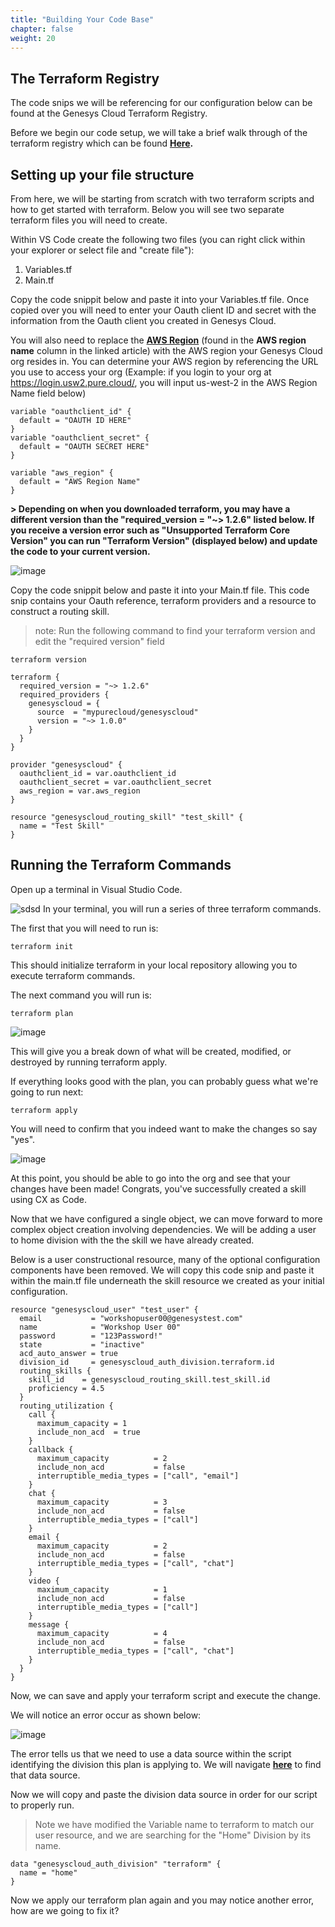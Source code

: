 ```yaml
---
title: "Building Your Code Base"
chapter: false
weight: 20
---
```


## The Terraform Registry

The code snips we will be referencing for our configuration below can be found at the Genesys Cloud Terraform Registry.

Before we begin our code setup, we will take a brief walk through of the terraform registry which can be found **[Here](https://registry.terraform.io/providers/MyPureCloud/genesyscloud/latest/docs).**


## Setting up your file structure

From here, we will be starting from scratch with two terraform scripts and how to get started with terraform. Below you will see two separate terraform files you will need to create.

Within VS Code create the following two files (you can right click within your explorer or select file and "create file"): 
1. Variables.tf
2. Main.tf

Copy the code snippit below and paste it into your Variables.tf file. Once copied over you will need to enter your Oauth client ID and secret with the information from the Oauth client you created in Genesys Cloud. 

You will also need to replace the **[AWS Region](https://help.mypurecloud.com/articles/aws-regions-for-genesys-cloud-deployment/)** (found in the **AWS region name** column in the linked article) with the AWS region your Genesys Cloud org resides in. You can determine your AWS region by referencing the URL you use to access your org (Example: if you login to your org at https://login.usw2.pure.cloud/, you will input us-west-2 in the AWS Region Name field below)

```
variable "oauthclient_id" {
  default = "OAUTH ID HERE"
}
variable "oauthclient_secret" {
  default = "OAUTH SECRET HERE"
}

variable "aws_region" {
  default = "AWS Region Name"
}
```


**> Depending on when you downloaded terraform, you may have a different version than the "required_version = "~> 1.2.6" listed below. If you receive a version error such as "Unsupported Terraform Core Version" you can run "Terraform Version" (displayed below) and update the code to your current version.**

![image](/images/tfversion.PNG)

Copy the code snippit below and paste it into your Main.tf file. This code snip contains your Oauth reference, terraform providers and a resource to construct a routing skill.

> note: Run the following command to find your terraform version and edit the "required version" field 

```
terraform version

```


```
terraform {
  required_version = "~> 1.2.6"
  required_providers {
    genesyscloud = {
      source  = "mypurecloud/genesyscloud"
      version = "~> 1.0.0"
    }
  }
}

provider "genesyscloud" {
  oauthclient_id = var.oauthclient_id
  oauthclient_secret = var.oauthclient_secret
  aws_region = var.aws_region
}

resource "genesyscloud_routing_skill" "test_skill" {
  name = "Test Skill"
}

```
## Running the Terraform Commands

Open up a terminal in Visual Studio Code.

![sdsd](/images/CXTerminal.PNG)
In your terminal, you will run a series of three terraform commands. 

The first that you will need to run is: 
```
terraform init
```
This should initialize terraform in your local repository allowing you to execute terraform commands. 

The next command you will run is: 
```
terraform plan
```
![image](/images/CXTFPlan.PNG)

This will give you a break down of what will be created, modified, or destroyed by running terraform apply. 

If everything looks good with the plan, you can probably guess what we're going to run next: 
```
terraform apply
```
You will need to confirm that you indeed want to make the changes so say "yes". 

![image](/images/CXTFApply.PNG)

At this point, you should be able to go into the org and see that your changes have been made! Congrats, you've successfully created a skill using CX as Code.

Now that we have configured a single object, we can move forward to more complex object creation involving dependencies. We will be adding a user to home division with the the skill we have already created. 

Below is a user constructional resource, many of the optional configuration components have been removed. We will copy this code snip and paste it within the main.tf file underneath the skill resource we created as your initial configuration. 

```
resource "genesyscloud_user" "test_user" {
  email           = "workshopuser00@genesystest.com"
  name            = "Workshop User 00"
  password        = "123Password!"
  state           = "inactive"
  acd_auto_answer = true
  division_id     = genesyscloud_auth_division.terraform.id
  routing_skills {
    skill_id    = genesyscloud_routing_skill.test_skill.id
    proficiency = 4.5
  }
  routing_utilization {
    call {
      maximum_capacity = 1
      include_non_acd  = true
    }
    callback {
      maximum_capacity          = 2
      include_non_acd           = false
      interruptible_media_types = ["call", "email"]
    }
    chat {
      maximum_capacity          = 3
      include_non_acd           = false
      interruptible_media_types = ["call"]
    }
    email {
      maximum_capacity          = 2
      include_non_acd           = false
      interruptible_media_types = ["call", "chat"]
    }
    video {
      maximum_capacity          = 1
      include_non_acd           = false
      interruptible_media_types = ["call"]
    }
    message {
      maximum_capacity          = 4
      include_non_acd           = false
      interruptible_media_types = ["call", "chat"]
    }
  }
}

```

Now, we can save and apply your terraform script and execute the change.

We will notice an error occur as shown below:

![image](/images/terraformerror.png)

The error tells us that we need to use a data source within the script identifying the division this plan is applying to. We will navigate **[here](https://registry.terraform.io/providers/MyPureCloud/genesyscloud/latest/docs/data-sources/auth_division)** to find that data source.



Now we will copy and paste the division data source in order for our script to properly run.

>Note we have modified the Variable name to terraform to match our user resource, and we are searching for the "Home" Division by its name.

```
data "genesyscloud_auth_division" "terraform" {
  name = "home"
}
```
Now we apply our terraform plan again and you may notice another error, how are we going to fix it?